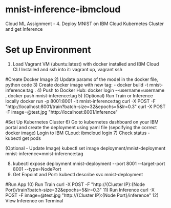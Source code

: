 # mnist-inference-ibmcloud
Cloud ML Assignment - 4. Deploy MNIST on IBM Cloud Kubernetes Cluster and get Inference

# Set up Environment
1) Load Vagrant VM (ubuntu:latest) with docker installed and IBM Cloud CLI Installed and ssh into it: 
 vagrant up, vagrant ssh

#Create Docker Image
2) Update params of the model in the docker file, python code
3) Create docker image with new tag: - docker build -t mnist-inference:tag .
4) Push to Docker Hub: docker login --username=username , docker push mnist-inference:tag
5) (Optional) Run Train or Inference locally
	docker run -p 8001:8001 -it mnist-inference:tag
	curl -X POST -F "http://localhost:8001/train?batch-size=32&epochs=5&lr=0.3"
	curl -X POST -F image=@test.jpg "http://localhost:8001/inference"


#Set Up Kubernetes Cluster
6) Go to kubernetes dashboard on your IBM portal and create the deployment using yaml file (sepcifying the correct docker image)
   Login to IBM CLoud: ibmcloud login
7) Check status - kubectl get pods

(Optional - Update Image)
kubectl set image deployment/mnist-deployment mnist-inference=mnist-inference:tag

8) kubectl expose deployment mnist-deployment --port 8001 --target-port 8001 --type=NodePort
9) Get Enpoint and Port: kubectl describe svc mnist-deployment

#Run App
10) Run Train
	curl -X POST -F "http://{Cluster IP}:{Node Port}/train?batch-size=32&epochs=5&lr=0.3"
11) Run Inference
	curl -X POST -F image=@test.jpg "http://{Cluster IP}:{Node Port}/inference"
12) View Inference on Terminal 